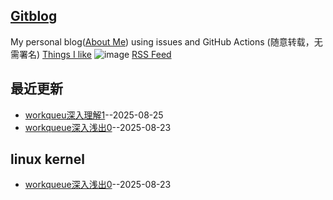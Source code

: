 ## [Gitblog](https://yihong0618.github.io/gitblog/)
My personal blog([About Me](https://github.com/yihong0618/gitblog/issues/282)) using issues and GitHub Actions (随意转载，无需署名)
[Things I like](https://github.com/yihong0618/gitblog/issues/311)
![image](https://github.com/user-attachments/assets/a168bf11-661e-4566-b042-7fc9544de528)
[RSS Feed](https://raw.githubusercontent.com/gavin-Angry-Birds/gavin-angry-birds.github.io/master/feed.xml)

## 最近更新
- [workqueu深入理解1](https://github.com/gavin-Angry-Birds/gavin-angry-birds.github.io/issues/2)--2025-08-25
- [workqueue深入浅出0](https://github.com/gavin-Angry-Birds/gavin-angry-birds.github.io/issues/1)--2025-08-23
## linux kernel

- [workqueue深入浅出0](https://github.com/gavin-Angry-Birds/gavin-angry-birds.github.io/issues/1)--2025-08-23
